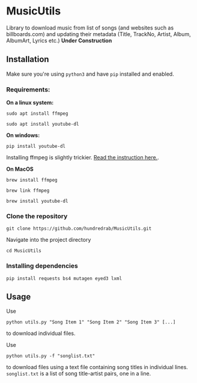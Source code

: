 # MusicUtils
Library to download music from list of songs (and websites such as billboards.com) and updating their metadata (Title, TrackNo, Artist, Album, AlbumArt, Lyrics etc.) **Under Construction**

## Installation

Make sure you're using `python3` and have `pip` installed and enabled.

### Requirements:

**On a linux system:**

`sudo apt install ffmpeg`

`sudo apt install youtube-dl`

**On windows:**

`pip install youtube-dl`

Installing ffmpeg is slightly trickier. [Read the instruction here.](http://adaptivesamples.com/how-to-install-ffmpeg-on-windows/). 


**On MacOS**

`brew install ffmpeg`

`brew link ffmpeg`

`brew install youtube-dl`


### Clone the repository

`git clone https://github.com/hundredrab/MusicUtils.git`

Navigate into the project directory

`cd MusicUtils`

### Installing dependencies

`pip install requests bs4 mutagen eyed3 lxml`


## Usage

Use 

`python utils.py "Song Item 1" "Song Item 2" "Song Item 3" [...]` 

to download individual files.

Use 

`python utils.py -f "songlist.txt"`

to download files using a text file containing song titles in individual lines.
`songlist.txt` is a list of song title-artist pairs, one in a line.
